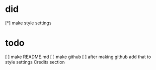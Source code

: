 # did

[*] make style settings

# todo

[ ] make README.md
[ ] make github
[ ] after making github add that to style settings Credits section
